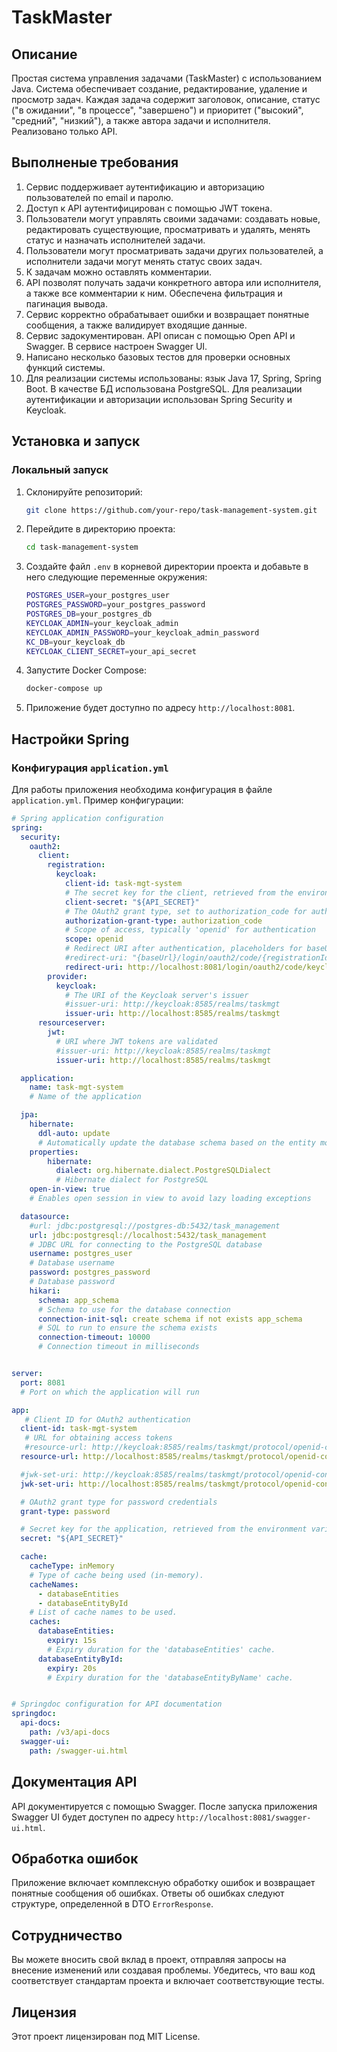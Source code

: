 # TaskMaster

## Описание

Простая система управления задачами (TaskMaster) с использованием Java. Система обеспечивает создание, редактирование, удаление и просмотр задач. Каждая задача содержит заголовок, описание, статус ("в ожидании", "в процессе", "завершено") и приоритет ("высокий", "средний", "низкий"), а также автора задачи и исполнителя. Реализовано только API.

## Выполненые требования

1. Сервис поддерживает аутентификацию и авторизацию пользователей по email и паролю.
2. Доступ к API аутентифицирован с помощью JWT токена.
3. Пользователи могут управлять своими задачами: создавать новые, редактировать существующие, просматривать и удалять, менять статус и назначать исполнителей задачи.
4. Пользователи могут просматривать задачи других пользователей, а исполнители задачи могут менять статус своих задач.
5. К задачам можно оставлять комментарии.
6. API позволят получать задачи конкретного автора или исполнителя, а также все комментарии к ним. Обеспечена фильтрация и пагинация вывода.
7. Сервис корректно обрабатывает ошибки и возвращает понятные сообщения, а также валидирует входящие данные.
8. Сервис задокументирован. API описан с помощью Open API и Swagger. В сервисе настроен Swagger UI.
9. Написано несколько базовых тестов для проверки основных функций системы.
10. Для реализации системы использованы: язык Java 17, Spring, Spring Boot. В качестве БД использована PostgreSQL. Для реализации аутентификации и авторизации использован Spring Security и Keycloak.

## Установка и запуск

### Локальный запуск

1. Склонируйте репозиторий:
    ```bash
    git clone https://github.com/your-repo/task-management-system.git
    ```

2. Перейдите в директорию проекта:
    ```bash
    cd task-management-system
    ```

3. Создайте файл `.env` в корневой директории проекта и добавьте в него следующие переменные окружения:
    ```bash
    POSTGRES_USER=your_postgres_user
    POSTGRES_PASSWORD=your_postgres_password
    POSTGRES_DB=your_postgres_db
    KEYCLOAK_ADMIN=your_keycloak_admin
    KEYCLOAK_ADMIN_PASSWORD=your_keycloak_admin_password
    KC_DB=your_keycloak_db
    KEYCLOAK_CLIENT_SECRET=your_api_secret
    ```

4. Запустите Docker Compose:
    ```bash
    docker-compose up
    ```

5. Приложение будет доступно по адресу `http://localhost:8081`.

## Настройки Spring

### Конфигурация `application.yml`

Для работы приложения необходима конфигурация в файле `application.yml`. Пример конфигурации:

```yaml
# Spring application configuration
spring:
  security:
    oauth2:
      client:
        registration:
          keycloak:
            client-id: task-mgt-system
            # The secret key for the client, retrieved from the environment variable
            client-secret: "${API_SECRET}"
            # The OAuth2 grant type, set to authorization_code for authorization code flow
            authorization-grant-type: authorization_code
            # Scope of access, typically 'openid' for authentication
            scope: openid
            # Redirect URI after authentication, placeholders for baseUrl and registrationId
            #redirect-uri: "{baseUrl}/login/oauth2/code/{registrationId}"
            redirect-uri: http://localhost:8081/login/oauth2/code/keycloak
        provider:
          keycloak:
            # The URI of the Keycloak server's issuer
            #issuer-uri: http://keycloak:8585/realms/taskmgt
            issuer-uri: http://localhost:8585/realms/taskmgt
      resourceserver:
        jwt:
          # URI where JWT tokens are validated
          #issuer-uri: http://keycloak:8585/realms/taskmgt
          issuer-uri: http://localhost:8585/realms/taskmgt

  application:
    name: task-mgt-system
    # Name of the application

  jpa:
    hibernate:
      ddl-auto: update
      # Automatically update the database schema based on the entity models
    properties:
        hibernate:
          dialect: org.hibernate.dialect.PostgreSQLDialect
          # Hibernate dialect for PostgreSQL
    open-in-view: true
    # Enables open session in view to avoid lazy loading exceptions

  datasource:
    #url: jdbc:postgresql://postgres-db:5432/task_management
    url: jdbc:postgresql://localhost:5432/task_management
    # JDBC URL for connecting to the PostgreSQL database
    username: postgres_user
    # Database username
    password: postgres_password
    # Database password
    hikari:
      schema: app_schema
      # Schema to use for the database connection
      connection-init-sql: create schema if not exists app_schema
      # SQL to run to ensure the schema exists
      connection-timeout: 10000
      # Connection timeout in milliseconds


server:
  port: 8081
  # Port on which the application will run

app:
   # Client ID for OAuth2 authentication
  client-id: task-mgt-system
   # URL for obtaining access tokens
   #resource-url: http://keycloak:8585/realms/taskmgt/protocol/openid-connect/token
  resource-url: http://localhost:8585/realms/taskmgt/protocol/openid-connect/token

  #jwk-set-uri: http://keycloak:8585/realms/taskmgt/protocol/openid-connect/certs
  jwk-set-uri: http://localhost:8585/realms/taskmgt/protocol/openid-connect/certs

  # OAuth2 grant type for password credentials
  grant-type: password

  # Secret key for the application, retrieved from the environment variable
  secret: "${API_SECRET}"

  cache:
    cacheType: inMemory
    # Type of cache being used (in-memory).
    cacheNames:
      - databaseEntities
      - databaseEntityById
    # List of cache names to be used.
    caches:
      databaseEntities:
        expiry: 15s
        # Expiry duration for the 'databaseEntities' cache.
      databaseEntityById:
        expiry: 20s
        # Expiry duration for the 'databaseEntityByName' cache.


# Springdoc configuration for API documentation
springdoc:
  api-docs:
    path: /v3/api-docs
  swagger-ui:
    path: /swagger-ui.html
```

## Документация API

API документируется с помощью Swagger. После запуска приложения Swagger UI будет доступен по адресу `http://localhost:8081/swagger-ui.html`.

## Обработка ошибок

Приложение включает комплексную обработку ошибок и возвращает понятные сообщения об ошибках. Ответы об ошибках следуют структуре, определенной в DTO `ErrorResponse`.

## Сотрудничество

Вы можете вносить свой вклад в проект, отправляя запросы на внесение изменений или создавая проблемы. Убедитесь, что ваш код соответствует стандартам проекта и включает соответствующие тесты.

## Лицензия

Этот проект лицензирован под MIT License.
